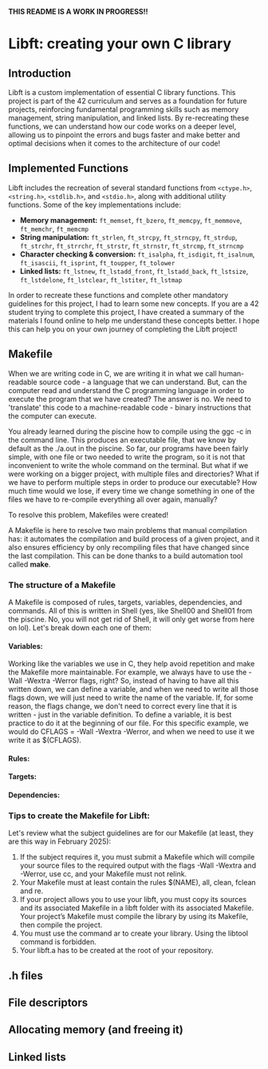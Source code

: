 **THIS README IS A WORK IN PROGRESS!!**

# Libft: creating your own C library

## Introduction
Libft is a custom implementation of essential C library functions. This project is part of the 42 curriculum and serves as a foundation for future projects, reinforcing fundamental programming skills such as memory management, string manipulation, and linked lists. By re-recreating these functions, we can understand how our code works on a deeper level, allowing us to pinpoint the errors and bugs faster and make better and optimal decisions when it comes to the architecture of our code! 

## Implemented Functions
Libft includes the recreation of several standard functions from `<ctype.h>`, `<string.h>`, `<stdlib.h>`, and `<stdio.h>`, along with additional utility functions. Some of the key implementations include:

- **Memory management:** `ft_memset`, `ft_bzero`, `ft_memcpy`, `ft_memmove`, `ft_memchr`, `ft_memcmp`
- **String manipulation:** `ft_strlen`, `ft_strcpy`, `ft_strncpy`, `ft_strdup`, `ft_strchr`, `ft_strrchr`, `ft_strstr`, `ft_strnstr`, `ft_strcmp`, `ft_strncmp`
- **Character checking & conversion:** `ft_isalpha`, `ft_isdigit`, `ft_isalnum`, `ft_isascii`, `ft_isprint`, `ft_toupper`, `ft_tolower`
- **Linked lists:** `ft_lstnew`, `ft_lstadd_front`, `ft_lstadd_back`, `ft_lstsize`, `ft_lstdelone`, `ft_lstclear`, `ft_lstiter`, `ft_lstmap`

In order to recreate these functions and complete other mandatory guidelines for this project, I had to learn some new concepts. If you are a 42 student trying to complete this project, I have created a summary of the materials I found online to help me understand these concepts better. I hope this can help you on your own journey of completing the Libft project! 

## Makefile
When we are writing code in C, we are writing it in what we call human-readable source code - a language that we can understand. But, can the computer read and understand the C programming language in order to execute the program that we have created? The answer is no. We need to 'translate' this code to a machine-readable code - binary instructions that the computer can execute. 

You already learned during the piscine how to compile using the ggc -c in the command line. This produces an executable file, that we know by default as the ./a.out in the piscine. So far, our programs have been fairly simple, with one file or two needed to write the program, so it is not that inconvenient to write the whole command on the terminal. But what if we were working on a bigger project, with multiple files and directories? What if we have to perform multiple steps in order to produce our executable? How much time would we lose, if every time we change something in one of the files we have to re-compile everything all over again, manually?

To resolve this problem, Makefiles were created!

A Makefile is here to resolve two main problems that manual compilation has: it automates the compilation and build process of a given project, and it also ensures efficiency by only recompiling files that have changed since the last compilation. This can be done thanks to a build automation tool called **make**.
   
### The structure of a Makefile

A Makefile is composed of rules, targets, variables, dependencies, and commands. All of this is written in Shell (yes, like Shell00 and Shell01 from the piscine. No, you will not get rid of Shell, it will only get worse from here on lol). Let's break down each one of them:

#### **Variables:** 

Working like the variables we use in C, they help avoid repetition and make the Makefile more maintainable. For example, we always have to use the -Wall -Wextra -Werror flags, right? So, instead of having to have all this written down, we can define a variable, and when we need to write all those flags down, we will just need to write the name of the variable. If, for some reason, the flags change, we don't need to correct every line that it is written - just in the variable definition.
To define a variable, it is best practice to do it at the beginning of our file. For this specific example, we would do CFLAGS = -Wall -Wextra -Werror, and when we need to use it we write it as $(CFLAGS).

#### **Rules:**


#### **Targets:**


#### **Dependencies:**


### Tips to create the Makefile for Libft:

Let's review what the subject guidelines are for our Makefile (at least, they are this way in February 2025):

1. If the subject requires it, you must submit a Makefile which will compile your source files to the required output with the flags -Wall -Wextra and -Werror, use cc, and your Makefile must not relink.
2. Your Makefile must at least contain the rules $(NAME), all, clean, fclean and re.
3. If your project allows you to use your libft, you must copy its sources and its associated Makefile in a libft folder with its associated Makefile. Your project’s Makefile must compile the library by using its Makefile, then compile the project.
4. You must use the command ar to create your library. Using the libtool command is forbidden.
5. Your libft.a has to be created at the root of your repository.


## .h files

## File descriptors

## Allocating memory (and freeing it)

## Linked lists
